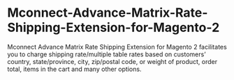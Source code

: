 # Mconnect-Advance-Matrix-Rate-Shipping-Extension-for-Magento-2
Mconnect Advance Matrix Rate Shipping Extension for Magento 2 facilitates you to charge shipping rate/multiple table rates based on customers’ country, state/province, city, zip/postal code, or weight of product, order total, items in the cart and many other options. 
